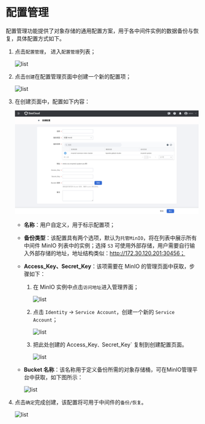 # 配置管理

配置管理功能提供了对象存储的通用配置方案，用于各中间件实例的数据备份与恢复，具体配置方式如下。

1. 点击`配置管理`， 进入`配置管理`列表；

    ![list](images/cfg01.png)

2. 点击`创建`在配置管理页面中创建一个新的配置项；

    ![list](images/cfg02.png)

3. 在创建页面中，配置如下内容：

    ![list](images/s3config.png)

    - **名称**：用户自定义，用于标示配置项；

    - **备份类型**：该配置具有两个选项，默认为`托管MinIO`，将在列表中展示所有中间件 MinIO 列表中的实例；选择 `S3` 可使用外部存储，用户需要自行输入外部存储的地址，地址结构类似：http://172.30.120.201:30456；

    - **Access_Key、Secret_Key**：该项需要在 MinIO 的管理页面中获取，步骤如下：

        1. 在 MinIO 实例中点击`访问地址`进入管理界面；

            ![list](images/cfg04.png)

        2. 点击 `Identity` -> `Service Account`，创建一个新的 `Service Account`；

            ![list](images/cfg05.png)

        3. 把此处创建的 Access_Key`、`Secret_Key` 复制到创建配置页面。

            ![list](images/cfg06.png)

    - **Bucket 名称**：该名称用于定义备份所需的对象存储桶，可在MinIO管理平台中获取，如下图所示：

        ![list](images/cfg07.png)

4. 点击`确定`完成创建，该配置将可用于中间件的`备份/恢复`。

    ![list](images/cfg08.png)
